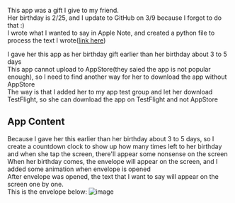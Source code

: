 This app was a gift I give to my friend.  
Her birthday is 2/25, and I update to GitHub on 3/9 because I forgot to do that :)  
I wrote what I wanted to say in Apple Note, and created a python file to process the text I wrote([link here](https://github.com/haner0834/DataProcessing))  
  
I gave her this app as her birthday gift earlier than her birthday about 3 to 5 days  
This app cannot upload to AppStore(they saied the app is not popular enough), so I need to find another way for her to download the app without AppStore  
The way is that I added her to my app test group and let her download TestFlight, so she can download the app on TestFlight and not AppStore  
  
## App Content  
Because I gave her this earlier than her birthday about 3 to 5 days, so I create a countdown clock to show up how many times left to her birthday  
and when she tap the screen, there'll appear some nonsense on the screen  
When her birthday comes, the envelope will appear on the screen, and I added some animation when envelope is opened  
After envelope was opened, the text that I want to say will appear on the screen one by one.  
This is the envelope below: 
![image](https://github.com/haner0834/HerBirthdayGift/blob/main/Simulator%20Screenshot%20-%20iPhone%2013%20-%202024-03-10%20at%2014.03.20.png)
